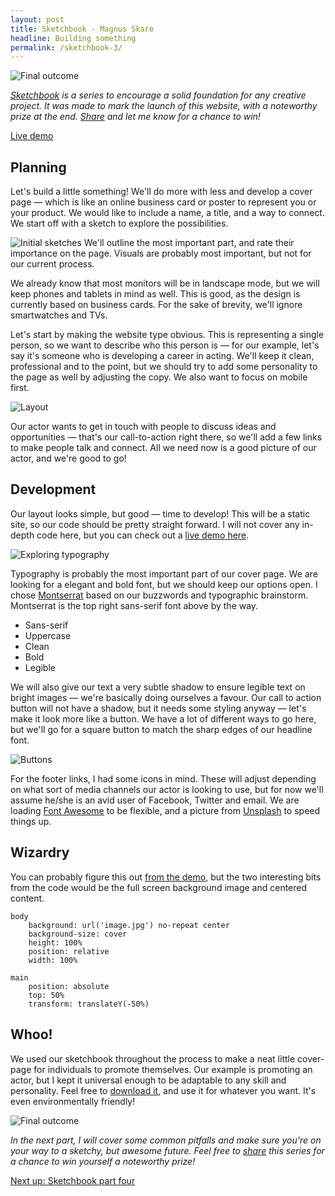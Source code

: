 ```yaml
---
layout: post
title: Sketchbook - Magnus Skare
headline: Building something
permalink: /sketchbook-3/
---
```


<img src="../img/sketchbook/img_14.jpg" alt="Final outcome" class="spaceless cover">

*<a href="/case-sketchbook">Sketchbook</a> is a series to encourage a solid foundation for any creative project. It was made to mark the launch of this website, with a noteworthy prize at the end. <a href="http://twitter.com/share?text=How%20To%20Start%20Sketching" target="_blank">Share</a> and let me know for a chance to win!*

<a href="/experimental/cover" target="_blank">Live demo</a>

Planning
-

Let's build a little something! We'll do more with less and develop a cover page &mdash; which is like an online business card or poster to represent you or your product. We would like to include a name, a title, and a way to connect. We start off with a sketch to explore the possibilities.

<span class="sidenote img">
	<img src="../img/sketchbook/img_11.jpg" alt="Initial sketches">
	<span>We'll outline the most important part, and rate their importance on the page. Visuals are probably most important, but not for our current process.</span>
</span>

We already know that most monitors will be in landscape mode, but we will keep phones and tablets in mind as well. This is good, as the design is currently based on business cards. For the sake of brevity, we'll ignore smartwatches and TVs.

Let's start by making the website type obvious. This is representing a single person, so we want to describe who this person is &mdash; for our example, let's say it's someone who is developing a career in acting. We'll keep it clean, professional and to the point, but we should try to add some personality to the page as well by adjusting the copy. We also want to focus on mobile first.

<img src="../img/sketchbook/img_12.jpg" alt="Layout" class="big">

Our actor wants to get in touch with people to discuss ideas and opportunities &mdash; that's our call-to-action right there, so we'll add a few links to make people talk and connect. All we need now is a good picture of our actor, and we're good to go!

Development
-

Our layout looks simple, but good &mdash; time to develop! This will be a static site, so our code should be pretty straight forward. I will not cover any in-depth code here, but you can check out a <a href="/experimental/cover" target="_blank">live demo here</a>.

<img src="../img/sketchbook/img_01.png" alt="Exploring typography" class="transparent big">

Typography is probably the most important part of our cover page. We are looking for a elegant and bold font, but we should keep our options open. I chose <a href="http://www.google.com/fonts/specimen/Montserrat" target="_blank">Montserrat</a> based on our buzzwords and typographic brainstorm. Montserrat is the top right sans-serif font above by the way.

* Sans-serif
* Uppercase
* Clean
* Bold
* Legible

We will also give our text a very subtle shadow to ensure legible text on bright images &mdash; we're basically doing ourselves a favour. Our call to action button will not have a shadow, but it needs some styling anyway &mdash; let's make it look more like a button. We have a lot of different ways to go here, but we'll go for a square button to match the sharp edges of our headline font.

<img src="../img/sketchbook/img_13.jpg" alt="Buttons">

For the footer links, I had some icons in mind. These will adjust depending on what sort of media channels our actor is looking to use, but for now we'll  assume he/she is an avid user of Facebook, Twitter and email. We are loading <a href="http://fortawesome.github.io/Font-Awesome/" target="_blank">Font Awesome</a> to be flexible, and a picture from <a href="unsplash.com" target="_blank">Unsplash</a> to speed things up.

Wizardry
-

You can probably figure this out <a href="/experimental/cover" target="_blank">from the demo</a>, but the two interesting bits from the code would be the full screen background image and centered content.

	body
	    background: url('image.jpg') no-repeat center
	    background-size: cover
	    height: 100%
	    position: relative
	    width: 100%

	main
	    position: absolute
	    top: 50%
	    transform: translateY(-50%)

Whoo!
-

We used our sketchbook throughout the process to make a neat little cover-page for individuals to promote themselves. Our example is promoting an actor, but I kept it universal enough to be adaptable to any skill and personality. Feel free to <a href="/experimental/cover.zip">download it</a>, and use it for whatever you want. It's even environmentally friendly!

<img src="../img/sketchbook/2.jpg" alt="Final outcome" class="big">

*In the next part, I will cover some common pitfalls and make sure you're on your way to a sketchy, but awesome future. Feel free to <a href="http://twitter.com/share?text=How%20To%20Start%20Sketching" target="_blank">share</a> this series for a chance to win yourself a noteworthy prize!*

<a href="/sketchbook-4" class="next">Next up: Sketchbook part four</a>





